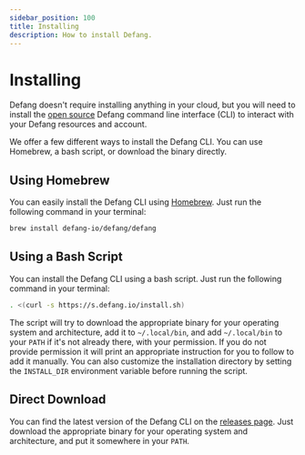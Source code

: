 ```yaml
---
sidebar_position: 100
title: Installing
description: How to install Defang.
---
```


# Installing

Defang doesn't require installing anything in your cloud, but you will need to install the [open source](https://github.com/defang-io/defang) Defang command line interface (CLI) to interact with your Defang resources and account.

We offer a few different ways to install the Defang CLI. You can use Homebrew, a bash script, or download the binary directly.

## Using Homebrew

You can easily install the Defang CLI using [Homebrew](https://brew.sh/). Just run the following command in your terminal:

```bash
brew install defang-io/defang/defang
```

## Using a Bash Script

You can install the Defang CLI using a bash script. Just run the following command in your terminal:

```bash
. <(curl -s https://s.defang.io/install.sh)
```

The script will try to download the appropriate binary for your operating system and architecture, add it to `~/.local/bin`, and add `~/.local/bin` to your `PATH` if it's not already there, with your permission. If you do not provide permission it will print an appropriate instruction for you to follow to add it manually. You can also customize the installation directory by setting the `INSTALL_DIR` environment variable before running the script.

## Direct Download

You can find the latest version of the Defang CLI on the [releases page](https://github.com/defang-io/defang/releases). Just download the appropriate binary for your operating system and architecture, and put it somewhere in your `PATH`.

